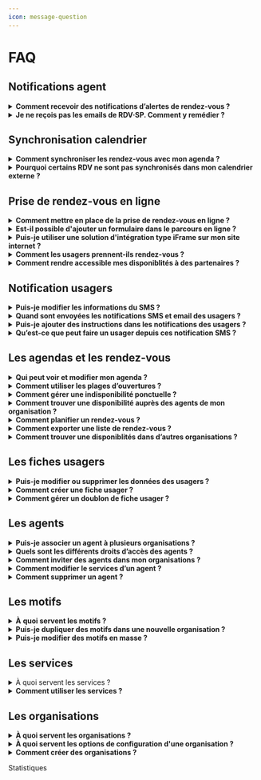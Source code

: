 ```yaml
---
icon: message-question
---
```


# FAQ

## Notifications agent

<details>

<summary><strong>Comment recevoir des notifications d’alertes de rendez-vous ?</strong></summary>

Cette fonctionnalité permet de recevoir des notifications par email lorsqu’un rendez-vous est ajouté, modifié ou annulé dans un agenda. Elle répond au besoin des agents souhaitant être alertés en cas de changement dans leur planning.

Vous pouvez personnaliser vos préférences de notification dans l’onglet _**Mon Compte**_, accessible en cliquant sur votre prénom en haut à droite de votre calendrier.

<figure><img src="../.gitbook/assets/image (1).png" alt=""><figcaption></figcaption></figure>

Chaque email contient une pièce jointe au format **ICS**, compatible avec la plupart des logiciels de calendrier. Votre calendrier externe reconnaîtra automatiquement ces mises à jour, bien que certains logiciels demandent une validation manuelle des modifications.

</details>

<details>

<summary><strong>Je ne reçois pas les emails de RDV·SP. Comment y remédier ?</strong></summary>

### Votre client mail classe nos emails en spam

Les emails provenant de l’adresse RDV Service Public peuvent être classifiés à tort comme du spam par votre client mail (Outlook, Thunderbird, etc).

**Solution** : Dans votre boîte e-mail, vérifiez les dossiers « spam » ou « indésirables ». En complément, vous pouvez signaler l’adresse RDV Service Public comme n’étant pas un spam. De cette façon, vous recevrez les e-mails RDV Services Publics directement

### Un autre logiciel de filtrage d’email classe nos emails en spam

Le domaine RDV Service Public peut être bloqué par un outil de protection des e-mails, tel que **MailinBlack**.

**Solution** : Autorisez notre adresse e-mail en suivant ces étapes :

* Connectez-vous à votre interface MailinBlack.
* Sur la page principale, sélectionnez l’onglet « Newsletter »
* Cliquez sur l’icône de droite et autorisez les adresses du domaine @rdv-solidarites.fr / @rdv-service-public.fr / @rdv-aide-numerique.fr
* Confirmez en validant le message "Autoriser les messages de ces domaines".

Cette autorisation est appliquée à titre individuel et vos collègues auront potentiellement le même problème. Vous pouvez suggérer au responsable technique de votre administration de consulter [cette page](../toutes-les-notions/informations-pour-les-dsi.md) pour corriger ce problème pour tout le monde.

### Un problème temporaire sur les serveurs de RDV Service Public empêche l’envoi des emails

Il arrive que les serveurs de RDV Service Public rencontrent des ralentissements ou soient temporairement inaccessibles.

**Solution** :  Vous pouvez suivre en temps réel l'évolution du dysfonctionnement sur notre [page de statut](https://rdv-service-public.instatus.com).

### Un problème temporaire sur les serveurs de votre système informatique (SI) empêche la réception des emails

Il peut arriver que le système d’information ou le réseau interne sur lequel vous naviguez rencontre des ralentissements ou soit inacessible temporairement.

**Solution** :&#x20;

* Contactez le service informatique
* Vous pouvez effectuer les tests suivants pour comprendre si le problème vient du SI de votre service ou de RDV Service Public :
  * Demander à un collègue de vous envoyer un e-mail
  * Envoyez-vous un e-mail depuis une adresse personnelle (Gmail, Outlook, etc.)

Si le problème est lié au SI de votre service, nous ne pourrons malheureusement pas intervenir directement.

### Votre adresse a été bloquée par notre fournisseur d’envoi d’e-mails

Votre adresse e-mail peut être bloquée par notre fournisseur d’envoi.&#x20;

Cette situation peut se produire dans deux cas :&#x20;

* vous avez cliqué sur les liens de nos e-mails qui vous permettent de vous désabonner
* le serveur mail de votre SI a refusé la réception des emails envoyés par RDV Service Public car il les considérant comme du spam. Cela se produit suite à une classification manuelle d’un de nos mails comme du spam par un agent au sein de votre SI, ou par une classification automatique.

**Solution** :  Envoyez-nous un e-mail à [support@rdv-service-public.fr](mailto:support@rdv-service-public.fr)

Si vous vous retrouvez dans cette situation, il est probable que plusieurs de vos collègues soient dans la même situation. Vous pouvez suggérer aux responsables techniques de votre SI de consulter le sinformations ci-dessous pour corriger le problème durablement et à l’échelle de tout votre service :&#x20;

### Les emails de RDV Service Public ne sont pas reçus par les agents

Si un des agents de votre service rencontre ce genre de problèmes de réception d’emails, il est probable que d’autres le rencontrent à leur tour. En tant que responsable technique vous avez la possibilité de configurer le SI pour corriger ces problèmes pour tous les agents.

Le but est de faire en sorte que les serveurs mails du SI ne refusent jamais les emails envoyés par RDV Service Public. L’idée est de mettre dans des listes d’acceptations tous les emails émis par RDV Service Public (on parle aussi de _whitelists_).

Il faut le cas échéant faire cette configuration à deux niveaux :&#x20;

* le système de détection de spam natif du serveur mail de votre SI
* le(s) logiciel(s) de filtrage d’email branchés sur votre serveur comme MailInBlack

Le plus robuste est d’ajouter dans les listes d’acceptations l’adresse IP suivante,  nous envoyons tous nos emails depuis cette adresse :

```
212.146.241.127
```

Si vous ne trouvez pas l’option pour ajouter une IP dans une liste d’acceptation, vous pouvez en repli ajouter les domaines émetteurs suivants comme domaines de confiance  :&#x20;

```
reply.demo.rdv-solidarites.fr
reply.staging.rdv-service-public.fr
reply.rdv-service-public.fr
reply.demo.rdv-aide-numerique.fr
reply.demo.rdv-service-public.fr
reply.rdv-aide-numerique.fr
rdv-aide-numerique.fr
rdv-service-public.fr
reply.rdv-solidarites.fr
email.rdv-solidarites.fr
rdv-solidarites.fr
```

N’hésitez pas à nous contacter à support@rdv-service-public.fr pour que nous puissions vous aider à faire ces configurations.

</details>

## Synchronisation calendrier

<details>

<summary><strong>Comment synchroniser les rendez-vous avec mon agenda ?</strong></summary>

Cette fonctionnalité permet d'envoyer les informations des rendez-vous planifié dans un agenda extérieur à RDV Service Public. Elle répond au besoin de faire afficher les rendez-vous planifié dans un agenda du quotidien, souvent utilisé dans les administrations pour gérer leur quotidien métier en dehors des rendez-vous (réunion d'équipe etc ...)

#### Notes générales&#x20;

RDV Service Public propose différents mécanismes de synchronisation. Voici quelques remarques importantes valables pour tous les mécanismes :

* Pour protéger les données personnelles de vos usagers, les événements envoyés à votre logiciel de calendrier externe ne contiendront que le motif, l'adresse du rendez-vous et un lien vers les détails dans RDV Service Public ;&#x20;
* Nous proposons de synchroniser les créations, changements et annulations depuis RDV Service Public vers les logiciels de calendrier externes mais pas l’inverse. Si vous supprimez un RDV depuis votre logiciel de calendrier externe, cela ne sera pas répercuté dans RDV Service Public et l’usager n’en sera pas averti.

#### S**ynchronisation par email**

Cette synchronisation envoie un email pour chaque création, modification ou annulation de RDV.&#x20;

Chaque email contient une pièce jointe au format ICS, un format largement supporté. Votre logiciel de calendrier externe reconnaîtra ces emails et mettra automatiquement à jour les évènements dans votre calendrier. Certains logiciels de calendrier demandent « d’accepter » chaque modification.

Vous pouvez modifier vos préférences de notifications email dans l’espace « Mon Compte » accessible en cliquant sur votre prénom en haut à droite depuis votre vue calendrier.

#### **Synchronisation Outlook (Microsoft 365)**

Une application Microsoft 365 permet de synchroniser vos RDV vers votre agenda Outlook. Cette application ne fonctionne que pour les versions d’Outlook hébergées par Microsoft, pas pour les versions hébergées sur site.

Vous trouverez plus d’informations sur cette page :&#x20;

[synchronisation-outlook-microsoft-365.md](../toutes-les-notions/synchronisation-outlook-microsoft-365.md "mention")

#### **Synchronisation Webcal**

Webcal est un protocole largement supporté par les logiciels de calendrier.&#x20;

Nous vous fournissons une URL individuelle fournissant le contenu de votre agenda au format ICS. Cette URL peut être récupérée depuis dans l’espace « Mon Compte » accessible en cliquant sur votre prénom en haut à droite depuis votre vue calendrier. Il suffit de copier cette URL dans votre logiciel de calendrier externe et la synchronisation se fera automatiquement.

Si vous synchronisez votre agenda RDV Solidarités avec Google Agenda, la mise à jour peut prendre jusqu'à 12 heures. Avec le calendrier Outlook, l'affichage est plus rapide, généralement dans l'heure suivant la prise de rendez-vous.

La synchronisation WebCal n’est pas instantanée. \
\
La fréquence de mise à jour dépend de chaque logiciel de calendrier externe. Avec Google Agenda par exemple, la mise à jour peut prendre jusqu’à 12h. Avec Outlook, cette fréquence est généralement d’environ une heure mais chaque logiciel peut se comporter différemment.

#### Synchronisation spécifique Outlook

Il existe deux grandes versions d'Outlook :&#x20;

* Outlook hébergé à distance, aussi appelé Microsoft 365
* Outlook hébergé sur place par l’administration, aussi appelé Microsoft Exchange

Nous avons un prototype de synchronisation spécifique pour la version hébergée à distance (Microsoft 365). N’hésitez pas à nous contacter si vous souhaitez l’expérimenter sur votre territoire.&#x20;

Nous ne fournissons pour l’instant pas de solution spécifique pour Outlook hébergé sur place (Microsoft Exchange). Certaines structures utilisant RDV Service Public et ce type d’Outlook ont cependant mis en place des solutions via webhooks (voir ci-dessous).

#### Synchronisation via webhooks

Cette solution demande du développement spécifique en interne par votre DSI.

Les webhooks sont une manière de communiquer entre deux systèmes d’information. Nous proposons d’émettre des webhooks vers le SI de votre organisation.&#x20;

Il est possible de développer un logiciel dans votre SI pour recevoir ces webhooks et mettre à jour les calendriers des agents en conséquence. Cette solution est déjà en place dans plusieurs structures utilisant RDV Service Public.

Vous trouverez des informations techniques ici : [https://github.com/betagouv/rdv-service-public/blob/production/docs/api/webhooks/api-notifications-webhooks.md](https://github.com/betagouv/rdv-service-public/blob/production/docs/api/webhooks/api-notifications-webhooks.md)

</details>

<details>

<summary><strong>Pourquoi certains RDV ne sont pas synchronisés dans mon calendrier externe ?</strong></summary>

Les raisons de ce genre de problèmes dépendent du type de synchronisation avec votre calendrier externe (voir question précédente).

Le mécanisme de synchronisation le plus répandu est celui utilisant les emails avec des pièces-jointes ICS. Dans ce cas, la raison la plus fréquente pour laquelle une partie des RDV ne se synchronisent pas c’est que vos préférences de notifications par mail sont trop restrictives.

<figure><img src="../.gitbook/assets/image (2).png" alt=""><figcaption></figcaption></figure>

cf cette question pour apprendre à modifier ces préférences :

[#comment-recevoir-des-notifications-dalertes-de-rendez-vous](faq.md#comment-recevoir-des-notifications-dalertes-de-rendez-vous "mention")

</details>

## Prise de rendez-vous en ligne

<details>

<summary><strong>Comment mettre en place de la prise de rendez-vous en ligne ?</strong></summary>

Cette fonctionnalité permet aux usagers d’accéder aux disponibilités de votre organisation et de planifier un rendez-vous en toute autonomie, depuis un ordinateur ou un téléphone.

Pour activer cette option, trois étapes sont nécessaires :

* **Configurer des motifs ouverts à la réservation en ligne**

Dans les paramètres des motifs, sélectionnez au moins un motif et activez l’option _**Ouvert aux agents, aux prescripteurs et aux usagers**_. Vous pouvez également définir un délai minimum et maximum de réservation et ajouter des instructions personnalisées dans l’onglet _**Instruction et notification**_.

* **Configurer une plage d’ouverture**

Créez une plage d’ouverture en y associant des motifs configurés pour la réservation en ligne. Ces motifs sont identifiés par une pastille spécifique dans l’écran de suivi des motifs.

* **Partager votre URL de prise de rendez-vous**

Un lien URL est disponible dans le menu _**Réservation en ligne**_. Ce lien permet aux usagers et prescripteurs d’accéder directement à vos disponibilités via un navigateur web. Vous pouvez partager cette URL ou l’intégrer dans différents supports, tels que votre site internet ou une plaquette numérique.



</details>

<details>

<summary><strong>Est-il possible d'ajouter un formulaire dans le parcours en ligne ?</strong></summary>

Il n'est pas possible d'intégrer de formulaire ou de questionnaire en amont du choix du créneaux. Cette fonctionnalité n'exsite pas encore dans notre solution. Toutefois, vous pouvez personnaliser un message d'instruction qui s'affichera dans le parcours de prise de rendez-vous en ligne. Ce message est personnalisable motif par motif.&#x20;

Pour ajouter un message d'instruction :&#x20;

* Sélectionner un motif à modifier depuis _**paramètre**_ puis _**motif**_&#x20;
* Accéder à l'onglet _**notifications et instructions**_&#x20;
* Compléter le champ _**instructions affichées avant la prise de rendez-vous**_

Ces informations apparaîtront entre la sélection du lieu de rendez-vous et du créneau de rendez-vous dans le parcours en ligne.&#x20;

</details>

<details>

<summary><strong>Puis-je utiliser une solution d'intégration type iFrame sur mon site internet ?</strong> </summary>

Nous ne proposons pas encore ce type d'intégration. Nous proposons une intégration simple via un URL à intégrer dans votre site internet :&#x20;

* Soit directement en corps de texte d'une page web
* Soit via un bouton CTA avec l'URL en hyperlien.&#x20;

</details>

<details>

<summary><strong>Comment les usagers prennent-ils rendez-vous ?</strong></summary>

Les usagers peuvent prendre rendez-vous en ligne si cette option est activée et que vous avez partagé votre lien de réservation. Ce lien peut être diffusé sur votre site web ou tout autre support.

Une fois sur la plateforme, ils pourront :

* Choisir un service et un motif de rendez-vous.&#x20;
* Sélectionner un créneau disponible
* S’identifier pour confirmer leur rendez-vous.

Deux options d’identification :

1. **FranceConnect** : les informations de contact sont récupérées automatiquement. C'est le parcours le plus rapide et sécurisé.&#x20;
2. **Création de compte** : si l’usager ne passe pas par FranceConnect, il doit renseigner son nom, prénom, email et (optionnellement) son numéro de téléphone. Un email de vérification lui sera envoyé, et en cliquant sur le lien de vérificatio présent dans le mail, il sera redirigé vers son parcours et pourra finaliser son rendez-vous.&#x20;

</details>

<details>

<summary><strong>Comment rendre accessible mes disponiblités à des partenaires ?</strong> </summary>

La fonctionnalité **prescripteur** permet à un partenaire extérieur (ex. : association, administration, collectivité) de planifier des rendez-vous pour un usager dans vos disponibilités. Cela facilite le parcours des usagers en permettant à différentes entités administratives de rediriger les usagers vers un rendez-vous dans votre structure.&#x20;

#### **Comment ça fonctionne ?**

* **Configuration** : Activez des motifs de rendez-vous ouverts à la réservation en ligne dans vos disponibilités.
* **Partage de l'URL** : Envoyez l'URL de réservation en ligne à vos partenaires.&#x20;

Des notifications seront envoyées une fois le rendez-vous planifié :&#x20;

* **Prescripteur** : Reçoit un e-mail de confirmation du rendez-vous.
* **Usager** : Reçoit une confirmation et un rappel 48 heures avant le rendez-vous.
* **Professionnel** : Le rendez-vous apparaît dans son agenda, avec synchronisation possible.

**Que doit faire un prescripteur ?**

* Accéder à la prise de rendez-vous en ligne et réaliser le parcours &#x20;
* Cliquer sur _**Je suis un prescripteur qui oriente un bénéficiaire**_ lors du dernier écran d'authentification usager.&#x20;
* Saisir les coordonnées prescripteurs et celles de l'usager.
* Confirmer le rendez-vous. Un récapitulatif sera généré à la fin.

</details>

## Notification usagers

<details>

<summary><strong>Puis-je modifier les informations du SMS ?</strong> </summary>

Il n’est pas possible de modifier le modèle SMS : le nombre de caractères pour les SMS est limité. Aussi certaines informations comme le nom du motif peut porter atteinte à l’usager. Nous avons donc fait le choix de limiter les informations présentes dans le SMS.&#x20;

</details>

<details>

<summary><strong>Quand sont envoyées les notifications SMS et email des usagers ?</strong></summary>

Cette fonctionnalité permet d'automatiser les informations de rendez-vous à vos usagers. Elle répond à plusieurs besoins agents et usagers. Elle permet de diminuer l'absentéisme et d'éviter les manipulation de rappel chronophage pour les agents. Elle permet aussi à l'usager de garder une trace des informations du rendez-vous dans son téléphone.&#x20;

Plusieurs actions déclenchent l'envoi de SMS :&#x20;

* Une notification de **confirmation** est envoyée immédiatement après la création du rendez-vous.
* Une notification de **rappel** est envoyée à l'usager 48h avant le rendez-vous (hors jours fériés et dimanches).
* Une notification de **rendez-vous modifié** : l'usager reçoit immédiatement une notification en cas de modification du rendez-vous.
* Une notification de **rendez-vous annulé** : l'usager reçoit immédiatement une notification en cas d'annulation du rendez-vous. Si l'usager est à l'origine de l'annulation, il doit le faire au moins 4 heures avant l'heure prévue du rendez-vous.

</details>

<details>

<summary><strong>Puis-je ajouter des instructions dans les notifications des usagers ?</strong> </summary>

Vous pouvez ajouter des instructions dans les notifications emails que recevront les usagers. Ces instructions peuvent être personnalisées motif par motif.&#x20;

Pour ajouter des instructions dans les notification email :&#x20;

* Sélectionner un motif à modifier depuis _**paramètre**_  puis _**motif**_&#x20;
* Accéder à l'onglet  _**notifications et instructions**_&#x20;
* Compléter le champ _**instructions affichées après la prise de rendez-vous**_

Ces informations apparaîtront à 3 niveaux :&#x20;

* Dans le dernier écran de confirmation du parcours usager&#x20;
* Dans la notification email de création et de rappel usager
* Dans la note d'information accessible depuis l'URL du SMS

</details>

<details>

<summary><strong>Qu’est-ce que peut faire un usager depuis ces notification SMS ?</strong></summary>

Chaque usager recevra une notification par SMS et/ou email.

* Le SMS contiendra un lien _**Infos/Annulation**_.
* En cliquant dessus, il accèdera à une page web où il devra saisir les trois premières lettres de son nom de famille.
* S'il les saisit correctement, il verra un récapitulatif de son rendez-vous avec les instructions associées ainsi que les informations de contact de votre organisation.&#x20;

Un bouton  _**Annuler le rendez-vous**_ lui permettra d’annuler sans vous contacter, jusqu’à **4 heures avant** l’heure prévue. Au-delà, il devra vous contacter via les informations de contact disponible dans le récapitulatif de rendez-vous. &#x20;

</details>

## Les agendas et les rendez-vous

<details>

<summary><strong>Qui peut voir et modifier mon agenda ?</strong> </summary>

Par défaut, seuls les agents de votre service et de votre organisation peuvent consulter et planifier des rendez-vous dans votre agenda. De plus, les agents du service secrétariat de votre organisation ont un accès étendu : ils peuvent voir, modifier et planifier des rendez-vous de tous les agendas.&#x20;

</details>

<details>

<summary><strong>Comment utiliser les plages d’ouvertures ?</strong></summary>

Les plages d’ouverture permettent de définir les disponibilités d’un agent. Une fois configurées, elles simplifient la prise de rendez-vous : les agents peuvent directement rechercher un créneau via le bouton _**Trouver un RDV**_, évitant ainsi une consultation fastidieuse des agendas individuels.

Pour créer une plage d’ouverture :&#x20;

* &#x20;Accédez au menu  _**Plages d’ouverture**_ dans l’onglet  _**Planning**_
* Cliquer sur  _**Créer une plage d’ouverture**_

Lors de la création, sélectionnez un ou plusieurs motifs pour indiquer les types de rendez-vous possibles. Cette option est particulièrement utile si certains motifs nécessitent du matériel spécifique.

Si un motif est ouvert à la réservation en ligne, la plage d’ouverture sera accessible aux réservations en ligne depuis votre url de prise de rendez-vous en ligne.&#x20;

Vous pouvez créer une plage exceptionnelle (pour un jour unique) ou récurrente (tous les jours de la semaine). Pour une répétition, indiquez d’abord les horaires, puis cochez l’option _**Répéter**_.

Les plages d’ouverture de plus d’un an sont automatiquement supprimées.

</details>

<details>

<summary><strong>Comment gérer une indisponibilité ponctuelle ?</strong></summary>

Les indisponibilités permettent de signaler vos absences ponctuelles ou régulières à vos collègues et aux usagers. Cette fonctionnalité évite de modifier les plages d'ouvertures en cas d'indisponiblité ponctuelle des agents. Si une indisponibilité couvre la période d'une plage d'ouverture, les disponibilités de cette période seront supprimées.

Pour créer une indisponibilité :

* Accédez au menu _**planning**_
* Sélectionnez _**indisponibilité**_
* Cliquez sur  _**créer une indisponibilité**_&#x20;
* Renseignez les informations demandées

Vous pouvez configurer des absences ponctuelles ou récurrentes en utilisant l'option _**répéter**_.

Les indisponibilités apparaissent en gris sur votre agenda et ceux de vos collègues.&#x20;

Pour une indisponibilité récurrente, il n'est pas possible de supprimer une seule occurrence. Vous devrez supprimer l'indisponibilité récurrente entière et en créer une nouvelle excluant l'occurrence non désirée.

</details>

<details>

<summary><strong>Comment trouver une disponibilité auprès des agents de mon organisation ?</strong></summary>

Le bouton _**Trouver un rendez-vous**_ permet de rechercher rapidement des disponibilités dans votre organisation ou service, évitant ainsi une consultation manuelle des agendas.

Pour utiliser cette fonctionnalité :&#x20;

* Cliquez sur _**Trouver un rendez-vous**_ pour accéder au moteur de recherche.
* Spécifiez vos critères : service, motif, agent, lieu et date.
* Cliquez sur _**Afficher les créneaux**_ pour voir les disponibilités correspondantes.

Conditions d’accès :

* Disponible uniquement si les agents ont configuré leurs plages d’ouverture.
* **Administrateurs et secrétariats** : accès à toutes les disponibilités.
* **Agents simples** : accès uniquement aux créneaux de leur service.

Si plusieurs agents sont disponibles sur le même créneau et motif, la première disponibilité enregistrée sera sélectionnée.

</details>

<details>

<summary><strong>Comment planifier un rendez-vous ?</strong></summary>

Après avoir sélectionné une disponibilité via _**Trouver un RDV**_, vous passerez à la planification du rendez-vous :&#x20;

* **Associer un usager** :&#x20;

Recherchez l’usager en tapant les premières lettres de son nom ou prénom. Vous verrez les fiches usagers de votre organisation et, de façon partiellement masquée, celles d’autres organisations de votre espace. **Plusieurs usagers peuvent être ajoutés à un rendez-vous.**

* **Vérifier et modifier les informations** :

Un récapitulatif s’affiche avec la date, l’heure, l’agent et le lieu du rendez-vous. **Chaque champ peut être modifié si nécessaire.**

* **Gérer les notifications :**&#x20;

Un dernier récap vous permet d’activer ou désactiver les notifications pour ce rendez-vous.

</details>

<details>

<summary><strong>Comment exporter une liste de rendez-vous ?</strong></summary>

Le **statut d’agent administrateur** permet d’extraire les statistiques de votre organisation au format **.xls**, en complément de leur visualisation dans l’onglet _**Statistiques**_.

#### Pour exporter les données :

* Accédez au menu _**Liste des RDV**_.
* Compléter les différents champ pour affiner les critères de votre export&#x20;
* Cliquer sur _**rafraichir la liste**_&#x20;
* Cliquez sur _**Exporter**_ après avoir renseigné vos critères.
* Retrouvez vos exports dans la page _**Vos exports**_, accessible depuis votre compte (en haut à droite).

**L’extraction se fait par organisation. Si vous en gérez plusieurs, vous devez effectuer une exportation pour chacune.**

</details>

<details>

<summary><strong>Comment trouver une disponiblités dans d’autres organisations ?</strong></summary>

Vous pouvez permettre aux agents de planifier des rendez-vous dans d'autres organisations si vous disposez de plusieurs organisations. Ce parcours est possible par la fonctionnalité _**prescripteur**_**.**&#x20;

Elle permet aux agents de partager leurs disponibilités et de planifier des rendez-vous dans **toutes les organisations** de leur espace.

Pour configurer :&#x20;

Il est nécessaire de configurer vos motifs _**ouvert aux prescripteur**_ depuis l'écran de configuration des motifs. Plus précisément, depuis l'onglet _**réservation en ligne**_ présent dans l'écran de configuration des motifs.&#x20;

Pour l’utiliser :&#x20;

Si des motifs ouverts aux prescripteurs ont été configurés, vous pouvez accéder aux disponibilités d’autres organisations via _**Trouver un rendez-vous**_ :

* Cliquer sur _**Élargir votre recherche**_.
* Sélectionner les informations du rendez-vous (motif, lieu, créneau, usagers).
* Cliquer sur **C**_**onfirmer le RDV**_ pour finaliser le rendez-vous.&#x20;

</details>

## Les fiches usagers

<details>

<summary><strong>Puis-je modifier ou supprimer les données des usagers ?</strong> </summary>

Vous pouvez supprimer ou modifier les données des usagers. Sur la fiche des usagers, des options Modifier et Supprimer sont prévues à cet effet. Si aucunes modifications n’est apportée et que l’usager n’a pris aucun RDV durant deux ans, alors ses données seront supprimées automatiquement.

</details>

<details>

<summary><strong>Comment créer une fiche usager ?</strong></summary>

Pour créer une fiche :&#x20;

* Dans le menu _**Usager**_, cliquez sur _**Créer un usager**_ ou depuis le parcours _**Trouver un RDV**_ cliquer sur _**Créer un usager**_
* Seuls le nom et le prénom sont obligatoires.
* La fiche sera rattachée à **l’organisation de l’agent** qui l’a créée.
* Cliquez sur _**Créer usager**_ pour valider.

**Pensez à vérifier l’orthographe des noms et prénoms pour éviter les doublons !**&#x20;

Une fois créée, la fiche contient :

* Les **informations générales** de l’usager.
* Son **historique** et le **statut de ses rendez-vous**.
* Une option pour l’**inviter à créer un compte**, afin qu’il puisse **modifier ses infos** et **gérer ses rendez-vous** en autonomie depuis son esapce personnel.&#x20;

</details>

<details>

<summary><strong>Comment gérer un doublon de fiche usager ?</strong></summary>

Les doublons peuvent apparaître lorsque :

* Un professionnel crée une fiche **sans e-mail**, puis l’usager crée un compte avec une adresse e-mail.
* Une faute de frappe lors d’une recherche fait croire qu’aucune fiche n’existe.

**L’outil ne fusionne pas automatiquement les fiches, car l’unicité repose uniquement sur l’e-mail.**

Pour fusionner des fiches usagers :&#x20;

* Accéder au menu _**Usagers**_.
* Cliquer sur _**Fusionner deux usagers**_.
* Entrer le nom de l’usager en double dans chaque colonne.
* Comparez les fiches : **Différences en orange**, **similitudes en vert**.
* Sélectionnez les informations à conserver.
* Validez pour créer une **fiche unique fusionnée**.

</details>

## Les agents

<details>

<summary><strong>Puis-je associer un agent à plusieurs organisations ?</strong> </summary>

Un agent peut être associé à plusieurs organisations. Cette association lui donnera accès aux agendas des agents rattachés à son service dans chacune de ces organisations. Seul un agent administrateur d'espace peut associer un agent à plusieurs organisations.

Pour ajouter un agent à plusieurs organisations :&#x20;

* Accéder à votre _**Espace Admin**_&#x20;
* Sélectionner _**Agent**_&#x20;
* Choisissez l'agent à modifier. Vous trouverez en bas de page les options d'affectations à de nouvelles organisations.

</details>

<details>

<summary><strong>Quels sont les différents droits d’accès des agents ?</strong></summary>

#### **Agent Basique**

L'**Agent Basique** a accès aux fonctionnalités de planification de rendez-vous. Il peut :

* Créer des fiches usagers,
* Planifier des rendez-vous
* Créer des plages d'ouvertures&#x20;
* Rechercher des disponibilités dans les agendas de ses collègues

**Sa visibilité est limitée aux agents de son service et de son organisation. Pour associer un agent à plusieurs services ou organisations.**&#x20;

#### **Agent Admin**

L'**Agent Admin** a une **visibilité étendue** sur toutes les organisations auxquelles il est associé. Il peut :

* Rechercher des disponibilités dans tous les services de son organisation,
* Accéder à l'onglet **Paramètres** pour créer des motifs, lieux et inviter des agents,
* Être associé à plusieurs organisations.

#### **Agent Admin d'Espace**

L'**Agent Admin d'Espace** a une **visibilité totale** sur tous les agendas de l'espace et tous les services/organisations. Il a également accès aux paramètres de tous les services et organisations de l'espace et peut :

* Modifier les droits d'accès des agents,
* Créer des organisations et former des équipes.

**Plusieurs Agents Admin d'Espace peuvent être définis.**&#x20;

#### **Agent Secrétariat**

Un **Agent du service secrétariat** bénéficie de droits de visibilité supérieurs. Il peut :

* Rechercher des disponibilités sur tous les agendas de l'organisation mais avec des droits d'un agent basique.&#x20;
* Planifier des rendez-vous dans n'importe quel agenda de l'organisation (tous services confondus).\
  Sa principale fonction est de planifier des rendez-vous, mais il peut aussi planifier dans son propre agenda.

**Un Agent Admin doit ouvrir les motifs de prise de rendez-vous pour les agents du service secrétariat s'ils doivent réaliser des rendez-vous.**&#x20;

</details>

<details>

<summary><strong>Comment inviter des agents dans mon organisations ?</strong></summary>

Pour inviter un agent :&#x20;

* Allez dans _**Paramètres**_ puis _**Agents**_
* Cliquez sur _**Inviter un agent**_
* Choisissez un niveau d'accès
* Entrez l’adresse e-mail de l'agent
* Enfin, sélectionnez un service auquel associer l'agent
* Il recevra une invitation pour créer son compte. Une fois l’invitation acceptée, l'agent devra créer un mot de passe pour se connecter

**Si vous invitez un agent dans plusieurs organisations, chaque invitation sera validée automatiquement après la première, sans nouvel email d'invitation.**&#x20;

</details>

<details>

<summary><strong>Comment modifier le services d’un agent ?</strong></summary>

Pour modifier le service d'un agent :&#x20;

* Accéder à votre _**Espace Admin**_
* Cliquer sur _**agent**_ et sélectionner _**modifier**_&#x20;
* Associer l'agent à un ou plusieurs services pour définir ses droits d'accès

**Seul un agent admin d'espace pour modifier les services d'un agent.**&#x20;

</details>

<details>

<summary><strong>Comment supprimer un agent ?</strong> </summary>

Pour supprimer un agent :&#x20;

* Allez dans _**Paramètres**_ puis _**Agents**_.
* Cliquez sur l’icône _**Supprimer**_ à côté de l'agent.
* Si l'agent a des rendez-vous à venir, une alerte vous empêchera de le supprimer. Vous devrez réaffecter ces rendez-vous avant de supprimer l'agent.

**Les agents inactifs (non connectés depuis 30 jours) auront l’étiquette "inactif" à côté de leur nom.**

</details>

## Les motifs

<details>

<summary><strong>À</strong> <strong>quoi servent les motifs ?</strong> </summary>

Le motif est la raison du rendez-vous. Il permet de catégoriser les prises de rendez-vous, d’informer l’agent sur le contenu attendu et d’affiner les options (présentiel, téléphone, visio, option de prise de rendez-vous en ligne). Il permet également une configuration fine des disponibilités des agents selon leurs compétences ou capacités dans leurs plages d'ouverture.&#x20;

</details>

<details>

<summary><strong>Puis-je dupliquer des motifs dans une nouvelle organisation ?</strong> </summary>

Vous pouvez dupliquer des motifs déjà créé dans une autre organisation. Cette fonctionnalité permet de répliquer une configuration dans une autre organisation en s'évitant de créer de nouveau tous les motifs.&#x20;

Pour dupliquer un motif :&#x20;

* Accéder à vos motifs depuis _**paramètres**_ puis _**motifs**_&#x20;
* Cliquer sur l'émoticône _**dupliquer**_ à droite de chaque motif
* Sélectionner l'organisation dans laquelle dupliquer le motif
* Au besoin, modifier des configurations du motif&#x20;

</details>

<details>

<summary><strong>Puis-je modifier des motifs en masse ?</strong> </summary>

Vous pouvez modifier des par lot. Cette fonctionnalité permet de changer des configurations pour plusieurs motifs en même temps et ainsi gagner du temps.&#x20;

Pour modifier des motifs en masse :&#x20;

* Accéder à votre _**Espace Admin**_&#x20;
* Sélectionner _**motif**_&#x20;
* Filtrer et rechercher les motifs à modifier et sélectionner les par lot.&#x20;
* Cliquer sur _**modifier les motifs**_&#x20;

**Seul un agent admin d'espace peut modifier des motif en masse.**&#x20;

</details>

## Les services&#x20;

<details>

<summary>À quoi servent les services ? </summary>

Les **services** servent à organiser votre espace et vos organisations en sous-ensembles distincts, chacun avec ses propres **agents** et **motifs**. Concrètement, ils permettent :

* **le cloisonnement** : séparer les activités pour que chaque service ait ses propres règles, agents et motifs.&#x20;
* **la visibilité** : donner à chaque agent une vue adaptée à son service, sans être noyé dans l’ensemble des motifs et informations de toute l'organisation.&#x20;

***

Sans **services** activés :

* Tous les agents voient l’ensemble des motifs de rendez-vous.
* Par exemple, un agent de l’état civil pourrait avoir accès à des demandes liées à l’urbanisme ou à la petite enfance, ce qui peut générer de la confusion.

Avec **services** activés :

* Vous pouvez créer un **service État civil**, un **service Urbanisme**, un **service Petite enfance.**&#x20;
* Chaque service dispose de ses propres **motifs** (par exemple : “Demande de carte d’identité” pour l’État civil, “Permis de construire” pour l’Urbanisme).
* Vous associez ensuite vos **agents** aux services concernés : les agents de l’État civil ne verront que les motifs qui leur sont liés, et ainsi de suite.

</details>

<details>

<summary><strong>Comment utiliser les services ?</strong> </summary>

Par défaut, lors de la création de votre compte, aucun service ne sera actif dans votre espace.&#x20;

{% hint style="info" %}
**Seul un agent admin d'espace peut activer les services.** &#x20;
{% endhint %}

Pour activer les services :&#x20;

* Accéder à votre _**Espace Admin**_&#x20;
* Sélectionner _**Services**_
* Sélectionner les services que vous souhaitez activer parmi la liste&#x20;
* Cliquer sur _**enregistrer**_ en bas de page

{% hint style="warning" %}
Si vous avez déjà créé des motifs et des agents et que vous choisissez désormais un fonctionnement basé sur les services, il faudra associer vos motifs au service nouvellement activé, ainsi que rattacher vos agents aux services correspondants.
{% endhint %}

En effet, pour profiter des fonctionnalités de cloisonnement et de visibilité, vous devez activer les services, puis répartir vos motifs et vos agents dans les services que vous venez de créer.

</details>

## Les organisations

<details>

<summary><strong>À quoi servent les organisations ?</strong></summary>

Les organisations permettent de gérer différents sites de rendez-vous au sein de la même entité administrative. Par exemple, une commune peut avoir plusieurs organisations : mairie, CCAS, médiathèque, etc. Cette fonctionnalité est utile si vous souhaitez créer des cloisonnements entre les agents de votre structure.&#x20;

En effet, créer plusieurs organisations permet de **cloisonner** vos agents selon le lieu d'exercice de leurs missions. Un agent d'une organisation (A) n’aura pas accès aux agendas ni aux options d’une autre organisation (B). Bien que vous pouvez, au besoin, associer un agent à plusieurs organisations.&#x20;

</details>

<details>

<summary><strong>À quoi servent les options de configuration d'une organisation ?</strong> </summary>

Une fois l'organisation créée, vous allez pouvoir compléter plusieurs informations depuis le menu paramètre > organisation :&#x20;

* **Nom :**&#x20;
* **Téléphone :**&#x20;
* **Email :**&#x20;
* **Site web :**&#x20;
* **Horaires :**&#x20;

Seul le nom est obligatoire. Toutefois, vous pouvez enrichir ces informations. Elles apparaîtront dans le parcours des prises de rendez-vous en ligne des usagers ainsi que dans le récapitualtif des informations du rendez-vous accessible depuis le SMS ou l'email reçu par les usagers.&#x20;

Ces informations aideront l'usager à vous contacter s'il veut annuler son rendez-vous au moins 4 heures à l'avance. En effet, passé ce délai, l'annulation n'est plus possible.

</details>

<details>

<summary><strong>Comment créer des organisations ?</strong></summary>

Pour créer une nouvelle organisation :&#x20;

* Allez dans le menu _**Espace Admin**_
* Cliquez sur _**Organisations**_ puis sur _**Créer une organisation**_.
* L'agent admin d'espace qui crée l'organisation devient automatiquement le premier agent associé.
* Cet agent admin pourra ensuite inviter d'autres agents dans cette organisation si nécessaire.

**Seul un agent admin d'espace peut créer des organisations.**&#x20;

</details>



Statistiques
